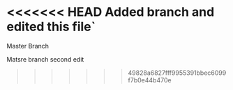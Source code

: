 <<<<<<< HEAD
Added branch and edited this file`
=======
Master Branch

Matsre branch second edit
>>>>>>> 49828a6827fff9955391bbec6099f7b0e44b470e
